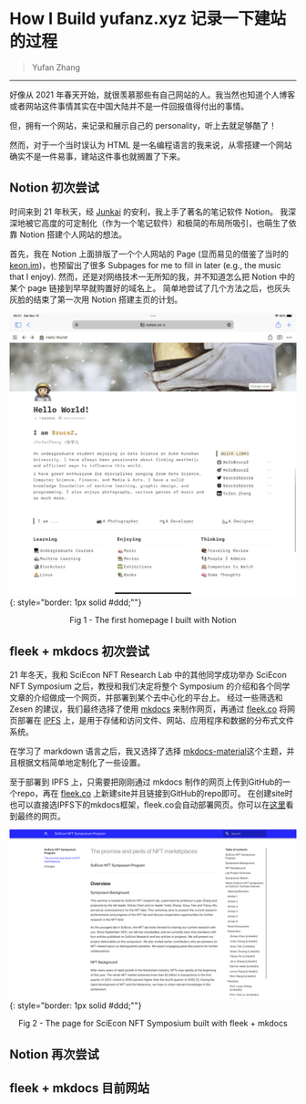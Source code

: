 # How I Build yufanz.xyz 记录一下建站的过程

> Yufan Zhang

---

好像从 2021 年春天开始，就很羡慕那些有自己网站的人。我当然也知道个人博客或者网站这件事情其实在中国大陆并不是一件回报值得付出的事情。

但，拥有一个网站，来记录和展示自己的 personality，听上去就足够酷了！

然而，对于一个当时误认为 HTML 是一名编程语言的我来说，从零搭建一个网站确实不是一件易事，建站这件事也就搁置了下来。

## Notion 初次尝试

时间来到 21 年秋天，经 [Junkai](https://keon.im) 的安利，我上手了著名的笔记软件 Notion。
我深深地被它高度的可定制化（作为一个笔记软件）和极简的布局所吸引，也萌生了依靠 Notion 搭建个人网站的想法。

首先，我在 Notion 上面排版了一个个人网站的 Page (显而易见的借鉴了当时的 [keon.im](https://keon.im))，也预留出了很多 Subpages for me to fill in later (e.g., the music that I enjoy).
然而，还是对网络技术一无所知的我，并不知道怎么把 Notion 中的某个 page 链接到早早就购置好的域名上。
简单地尝试了几个方法之后，也灰头灰脸的结束了第一次用 Notion 搭建主页的计划。

![Ver1](../img/Life/build/ver1.jpg){: style="border: 1px solid #ddd;""}

<p align = "center">
Fig 1 - The first homepage I built with Notion
</p>

## fleek + mkdocs 初次尝试

21 年冬天，我和 SciEcon NFT Research Lab 中的其他同学成功举办 SciEcon NFT Symposium 之后，教授和我们决定将整个 Symposium 的介绍和各个同学文章的介绍做成一个网页，并部署到某个去中心化的平台上。
经过一些筛选和 Zesen 的建议，我们最终选择了使用 [mkdocs](https://www.mkdocs.org/) 来制作网页，再通过 [fleek.co](https://fleek.co/) 将网页部署在 [IPFS](https://github.com/ipfs/ipfs) 上，是用于存储和访问文件、网站、应用程序和数据的分布式文件系统。

在学习了 markdown 语言之后，我又选择了选择 [mkdocs-material](https://squidfunk.github.io/mkdocs-material/)这个主题，并且根据文档简单地定制化了一些设置。

至于部署到 IPFS 上，只需要把刚刚通过 mkdocs 制作的网页上传到GitHub的一个repo，再在 [fleek.co](https://fleek.co/) 上新建site并且链接到GitHub的repo即可。
在创建site时也可以直接选IPFS下的mkdocs框架，fleek.co会自动部署网页。你可以在[这里](https://sciecon-nft-symposium.on.fleek.co/)看到最终的网页。


![Ver1](../img/Life/build/ver2.png){: style="border: 1px solid #ddd;""}

<p align = "center">
Fig 2 - The page for SciEcon NFT Symposium built with fleek + mkdocs
</p>


## Notion 再次尝试

## fleek + mkdocs 目前网站